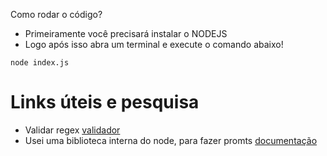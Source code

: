Como rodar o código?

- Primeiramente você precisará instalar o NODEJS
- Logo após isso abra um terminal e execute o comando abaixo!

```
node index.js
```

# Links úteis e pesquisa

- Validar regex [validador](https://regex101.com/)
- Usei uma biblioteca interna do node, para fazer promts [documentação](https://nodejs.org/en/learn/command-line/accept-input-from-the-command-line-in-nodejs)
